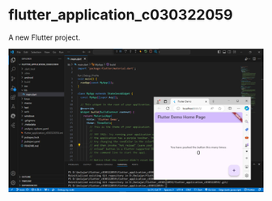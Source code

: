 # flutter_application_c030322059

A new Flutter project.

![Screenshoot hello_world](images/flutnim16.png)